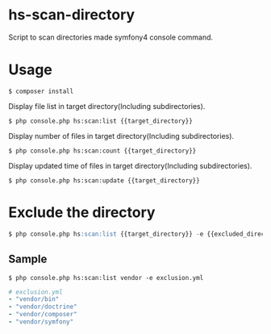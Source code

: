 # hs-scan-directory

Script to scan directories made symfony4 console command.

# Usage

```shell
$ composer install
```

Display file list in target directory(Including subdirectories).

```shell
$ php console.php hs:scan:list {{target_directory}}
```

Display number of files in target directory(Including subdirectories).

```shell
$ php console.php hs:scan:count {{target_directory}}
```

Display updated time of files in target directory(Including subdirectories).

```shell
$ php console.php hs:scan:update {{target_directory}}
```

# Exclude the directory

```sql
$ php console.php hs:scan:list {{target_directory}} -e {{excluded_directories}}.yml
```

## Sample

```shell
$ php console.php hs:scan:list vendor -e exclusion.yml
````

```yml
# exclusion.yml
- "vendor/bin"
- "vendor/doctrine"
- "vendor/composer"
- "vendor/symfony"
```
